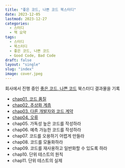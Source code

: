 ```yaml
---
title: "좋은 코드, 나쁜 코드 북스터디"
date: 2023-12-05
lastmod: 2023-12-27
categories:
  - 스터디
  - 책 요약
tags:
  - 스터디
  - 북스터디
  - 좋은 코드, 나쁜 코드
  - Good Code, Bad Code
draft: false
layout: "single"
slug: "index"
image: cover.jpeg
---
```


회사에서 진행 중인 [좋은 코드, 나쁜 코드](https://product.kyobobook.co.kr/detail/S000061353995) 북스터디 결과물을 기록

- [chap01. 코드 품질](../chap01)
- [chap02. 추상화 계층](../chap02)
- [chap03. 다른 개발자와 코드 계약](../chap03)
- [chap04. 오류](../chap04)
- chap05. 가독성 높은 코드를 작성하라
- chap06. 예측 가능한 코드를 작성하라
- chap07. 코드를 오용하기 어렵게 만들라
- chap08. 코드를 모듈화하라
- chap09. 코드를 재사용하고 일반화할 수 있도록 하라
- chap10. 단위 테스트의 원칙
- chap11. 단위 테스트의 실제
